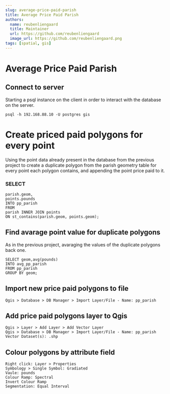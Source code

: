 ```yaml
---
slug: average-price-paid-parish
title: Average Price Paid Parish
authors: 
  name: reubenliengaard
  title: Maintainer
  url: https://github.com/reubenliengaard
  image_url: https://github.com/reubenliengaard.png
tags: [spatial, gis]
---
```


 # Average Price Paid Parish

## Connect to server

Starting a psql instance on the client in order to interact with the database on the server.

```
psql -h 192.168.88.10 -U postgres gis
```
# Create priced paid polygons for every point

Using the point data already present in the database from the previous project to create a duplicate
polygon from the parish geometry table for every point each polygon contains, and appending the point
price paid to it.

### SELECT

```
parish.geom,
points.pounds
INTO pp_parish
FROM
parish INNER JOIN points
ON st_contains(parish.geom, points.geom);
```
## Find avarage point value for duplicate polygons

As in the previous project, avaraging the values of the duplicate polygons back one.

```
SELECT geom,avg(pounds)
INTO avg_pp_parish
FROM pp_parish
GROUP BY geom;
```
## Import new price paid polygons to file

```
Qgis > Database > DB Manager > Import Layer/File - Name: pp_parish
```
## Add price paid polygons layer to Qgis

```
Qgis > Layer > Add Layer > Add Vector Layer
Qgis > Database > DB Manager > Import Layer/File - Name: pp_parish
Vector Dataset(s): .shp
```

## Colour polygons by attribute field

```
Right click: Layer > Properties
Symbology > Single Symbol: Gradiated
Vaule: pounds
Colour Ramp: Spectral
Invert Colour Ramp
Segmentation: Equal Interval
```

